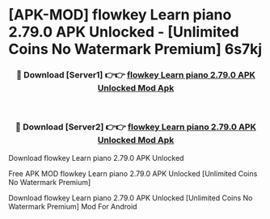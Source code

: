 # [APK-MOD] flowkey  Learn piano 2.79.0 APK Unlocked - [Unlimited Coins No Watermark Premium] 6s7kj



<div align="center">
<h3>🔴 Download [Server1] 👉👉 <a href="https://momento.my/?title=flowkey__Learn_piano_2.79.0_APK_Unlocked">flowkey  Learn piano 2.79.0 APK Unlocked Mod Apk</a></h3><br>

<h3>🔴 Download [Server2] 👉👉 <a href="https://momento.my/?title=flowkey__Learn_piano_2.79.0_APK_Unlocked">flowkey  Learn piano 2.79.0 APK Unlocked Mod Apk</a></h3>
</div>



Download flowkey  Learn piano 2.79.0 APK Unlocked 

Free APK MOD flowkey  Learn piano 2.79.0 APK Unlocked [Unlimited Coins No Watermark Premium]

Download flowkey  Learn piano 2.79.0 APK Unlocked [Unlimited Coins No Watermark Premium] Mod For Android
